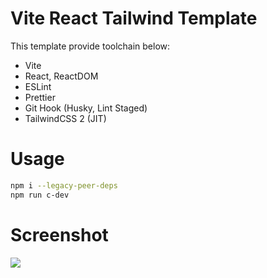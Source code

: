 # Vite React Tailwind Template

This template provide toolchain below:

- Vite
- React, ReactDOM
- ESLint
- Prettier
- Git Hook (Husky, Lint Staged)
- TailwindCSS 2 (JIT)

# Usage

```sh
npm i --legacy-peer-deps
npm run c-dev
```

# Screenshot

![](https://i.imgur.com/ftvsXYB.png)
